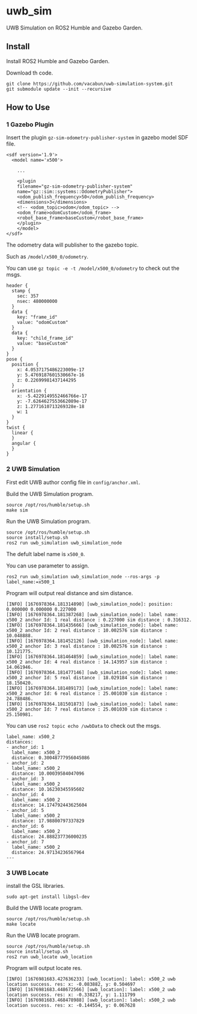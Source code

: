 # uwb_sim
UWB Simulation on ROS2 Humble and Gazebo Garden.

## Install

Install ROS2 Humble and Gazebo Garden.

Download th code.

```
git clone https://github.com/vacabun/uwb-simulation-system.git
git submodule update --init --recursive
```

## How to Use

### 1 Gazebo Plugin

Insert the plugin `gz-sim-odometry-publisher-system` in gazebo model SDF file.

```
<sdf version='1.9'>
  <model name='x500'>

    ...

    <plugin
    filename="gz-sim-odometry-publisher-system"
    name="gz::sim::systems::OdometryPublisher">
    <odom_publish_frequency>50</odom_publish_frequency>
    <dimensions>3</dimensions>
    <!-- <odom_topic>odom</odom_topic> -->
    <odom_frame>odomCustom</odom_frame>
    <robot_base_frame>baseCustom</robot_base_frame>
    </plugin>
    </model>
</sdf>
```
The odometry data will publisher to the gazebo topic.

Such as `/model/x500_0/odometry`.

You can use `gz topic -e -t /model/x500_0/odometry` to check out the msgs.

```
header {
  stamp {
    sec: 357
    nsec: 480000000
  }
  data {
    key: "frame_id"
    value: "odomCustom"
  }
  data {
    key: "child_frame_id"
    value: "baseCustom"
  }
}
pose {
  position {
    x: 4.0537175486223009e-17
    y: 5.4769187601530667e-16
    z: 0.22699981437144295
  }
  orientation {
    x: -5.4229149552466766e-17
    y: -7.6264627553662089e-17
    z: 1.2771610713269328e-18
    w: 1
  }
}
twist {
  linear {
  }
  angular {
  }
}

```

### 2 UWB Simulation

First edit UWB author config file in `config/anchor.xml`.

Build the UWB Simulation program.

```
source /opt/ros/humble/setup.sh
make sim
```

Run the UWB Simulation program.

```
source /opt/ros/humble/setup.sh
source install/setup.sh
ros2 run uwb_simulation uwb_simulation_node
```

The defult label name is `x500_0`.

You can use parameter to assign.

```
ros2 run uwb_simulation uwb_simulation_node --ros-args -p label_name:=x500_1
```

Program will output real distance and sim distance.

```
[INFO] [1676978364.181314890] [uwb_simulation_node]: position: 0.000000 0.000000 0.227000
[INFO] [1676978364.181387268] [uwb_simulation_node]: label name: x500_2 anchor Id: 1 real distance : 0.227000 sim distance : 0.316312.
[INFO] [1676978364.181435666] [uwb_simulation_node]: label name: x500_2 anchor Id: 2 real distance : 10.002576 sim distance : 10.048888.
[INFO] [1676978364.181452126] [uwb_simulation_node]: label name: x500_2 anchor Id: 3 real distance : 10.002576 sim distance : 10.121775.
[INFO] [1676978364.181464859] [uwb_simulation_node]: label name: x500_2 anchor Id: 4 real distance : 14.143957 sim distance : 14.061946.
[INFO] [1676978364.181477146] [uwb_simulation_node]: label name: x500_2 anchor Id: 5 real distance : 18.029184 sim distance : 18.150420.
[INFO] [1676978364.181489173] [uwb_simulation_node]: label name: x500_2 anchor Id: 6 real distance : 25.001030 sim distance : 24.788486.
[INFO] [1676978364.181501873] [uwb_simulation_node]: label name: x500_2 anchor Id: 7 real distance : 25.001030 sim distance : 25.150981.
```

You can use `ros2 topic echo /uwbData` to check out the msgs.

```
label_name: x500_2
distances:
- anchor_id: 1
  label_name: x500_2
  distance: 0.30048777956045086
- anchor_id: 2
  label_name: x500_2
  distance: 10.00039584047096
- anchor_id: 3
  label_name: x500_2
  distance: 10.16230345595602
- anchor_id: 4
  label_name: x500_2
  distance: 14.174792443625604
- anchor_id: 5
  label_name: x500_2
  distance: 17.98800797337829
- anchor_id: 6
  label_name: x500_2
  distance: 24.888237736000235
- anchor_id: 7
  label_name: x500_2
  distance: 24.97134236567964
---
```

### 3 UWB Locate

install the GSL libraries.

```
sudo apt-get install libgsl-dev
```

Build the UWB locate program.

```
source /opt/ros/humble/setup.sh
make locate
```

Run the UWB locate program.

```
source /opt/ros/humble/setup.sh
source install/setup.sh
ros2 run uwb_locate uwb_location
```

Program will output locate res.

```
[INFO] [1676981683.427636233] [uwb_location]: label: x500_2 uwb location success. res: x: -0.083882, y: 0.504697
[INFO] [1676981683.448672566] [uwb_location]: label: x500_2 uwb location success. res: x: -0.338217, y: 1.111799
[INFO] [1676981683.468478988] [uwb_location]: label: x500_2 uwb location success. res: x: -0.144554, y: 0.067628

```
